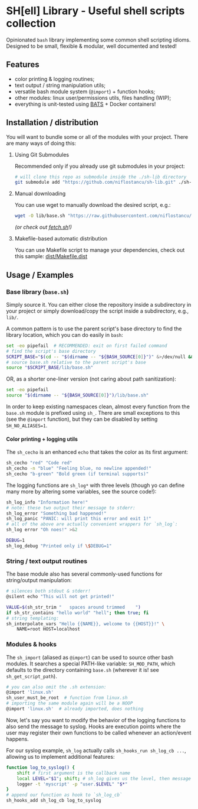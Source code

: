 # SH[ell] Library - Useful shell scripts collection

Opinionated `bash` library implementing some common shell scripting idioms.
Designed to be small, flexible & modular, well documented and tested!

## Features

- color printing & logging routines;
- text output / string manipulation utils;
- versatile bash module system (`@import`) + function hooks;
- other modules: linux user/permissions utils, files handling (WIP);
- everything is unit-tested using [BATS](https://bats-core.readthedocs.io) + Docker containers!

## Installation / distribution

You will want to bundle some or all of the modules with your project.
There are many ways of doing this:

1. Using Git Submodules

    Recommended only if you already use git submodules in your project:
    ```sh
    # will clone this repo as submodule inside the ./sh-lib directory
    git submodule add "https://github.com/niflostancu/sh-lib.git" ./sh-lib
    ```

2. Manual downloading

    You can use wget to manually download the desired script, e.g.:
    ```sh
    wget -O lib/base.sh "https://raw.githubusercontent.com/niflostancu/sh-lib/refs/heads/main/base.sh"
    ```

    _(or check out [fetch.sh](https://github.com/niflostancu/fetch.sh)!)_

3. Makefile-based automatic distribution

    You can use Makefile script to manage your dependencies, check out this sample:
    [dist/Makefile.dist](./dist/Makefile.dist)

## Usage / Examples

### Base library (`base.sh`) 

Simply source it.
You can either close the repository inside a subdirectory in your project or 
simply download/copy the script inside a subdirectory, e.g., `lib/`.

A common pattern is to use the parent script's base directory to find the library 
location, which you can do easily in `bash`:

```sh
set -eo pipefail  # RECOMMENDED: exit on first failed command
# find the script's base directory
SCRIPT_BASE="$(cd -- "$(dirname -- "${BASH_SOURCE[0]}")" &>/dev/null && pwd)"
# source base.sh relative to the parent script's base
source "$SCRIPT_BASE/lib/base.sh"
```

OR, as a shorter one-liner version (not caring about path sanitization):

```sh
set -eo pipefail
source "$(dirname -- "${BASH_SOURCE[0]}")/lib/base.sh"
```

In order to keep existing namespaces clean, almost every function from the 
`base.sh` module is prefixed using `sh_`. There are small exceptions to this
(see the `@import` function), but they can be disabled by setting 
`SH_NO_ALIASES=1`.

#### Color printing + logging utils

The `sh_cecho` is an enhanced `echo` that takes the color as its first argument: 

```sh
sh_cecho "red" "Code red"
sh_cecho -n "blue" "Feeling blue, no newline appended!"
sh_cecho "b-green" "Bold green (if terminal supports)"
```

The logging functions are `sh_log*` with three levels (though yo can define
many more by altering some variables, see the source code!):

```sh
sh_log_info "Information here!"
# note: these two output their message to stderr:
sh_log_error "Something bad happened!"
sh_log_panic "PANIC: will print this error and exit 1!"
# all of the above are actually convenient wrappers for `sh_log`:
sh_log error "Oh noes!" >&2

DEBUG=1
sh_log_debug "Printed only if \$DEBUG=1"
```

### String / text output routines

The base module also has several commonly-used functions for string/output manipulation:

```sh
# silences both stdout & stderr!
@silent echo "This will not get printed!"

VALUE=$(sh_str_trim "   spaces around trimmed    ")
if sh_str_contains "hello world" "hell"; then true; fi
# string templating:
sh_interpolate_vars "Hello {{NAME}}, welcome to {{HOST}}!" \
    NAME=root HOST=localhost
```

### Modules & hooks

The `sh_import` (aliased as `@import`) can be used to source other bash modules.
It searches a special PATH-like variable: `SH_MOD_PATH`, which defaults to the
directory containing `base.sh` (wherever it is! see `sh_get_script_path`).

```sh
# you can also omit the .sh extension:
@import 'linux.sh'
sh_user_must_be_root  # function from linux.sh
# importing the same module again will be a NOOP
@import 'linux.sh'  # already imported, does nothing
```

Now, let's say you want to modify the behavior of the logging functions to also
send the message to syslog. Hooks are execution points where the user may
register their own functions to be called whenever an action/event happens.

For our syslog example, `sh_log` actually calls `sh_hooks_run sh_log_cb ...`,
allowing us to implement additional features:

```sh
function log_to_syslog() {
    shift # first argument is the callback name
    local LEVEL="$1"; shift; # sh_log gives us the level, then message
    logger -t 'myscript' -p "user.$LEVEL" "$*"
}
# append our function as hook to `sh_log_cb`
sh_hooks_add sh_log_cb log_to_syslog
```

